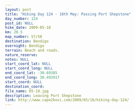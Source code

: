 ```yaml
---
layout: post
title: "Hiking Day 124 - 18th May: Passing Port Shepstone"
day_number: 124
post_id: NULL
hike_date: 2009-05-18
km: 20.5
map_number: 57/58
destination: Bendigo
overnight: Bendigo
terrain: Beach and roads.
nature_reserve: 
notes: NULL
start_coord_lat: NULL
start_coord_long: NULL
end_coord_lat: -30.69385
end_coord_long: 30.493917
start_coord: NULL
destination_coord: 
file_name: 05-18.jpg
description: Leaving Port Shepstone
link: http://www.cape2kosi.com/2009/05/18/hiking-day-124/
---
```

